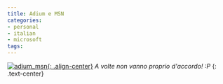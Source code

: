 ```yaml
---
title: Adium e MSN
categories:
- personal
- italian
- microsoft
tags:
---
```

[![adium_msn]({{site.url}}/images/adium_msn.png){: .align-center}]({{site.url}}/images/adium_msn.png)
_A volte non vanno proprio d'accordo! :P_
{: .text-center}

